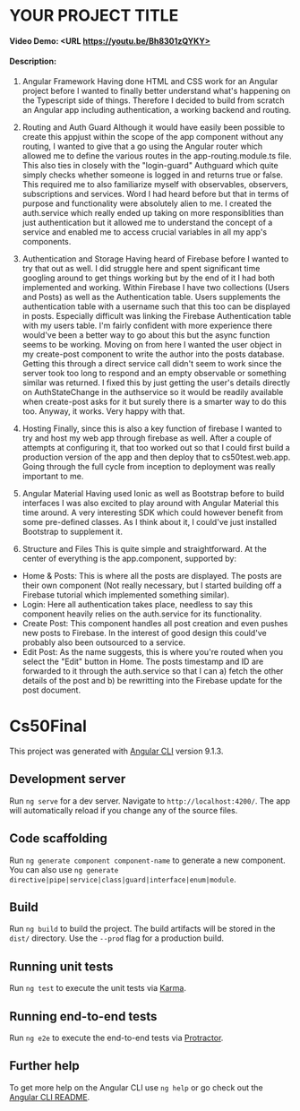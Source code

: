 # YOUR PROJECT TITLE
#### Video Demo:  <URL https://youtu.be/Bh8301zQYKY>
#### Description:

1. Angular Framework
Having done HTML and CSS work for an Angular project before I wanted to finally better understand what's happening on the Typescript side of things. Therefore I decided to build from scratch an Angular app including authentication, a working backend and routing.

2. Routing and Auth Guard
Although it would have easily been possible to create this appjust within the scope of the app component without any routing, I wanted to give that a go using the Angular router which allowed me to define the various routes in the app-routing.module.ts file.
This also ties in closely with the "login-guard" Authguard which quite simply checks whether someone is logged in and returns true or false.
This required me to also familiarize myself with observables, observers, subscriptions and services. Word I had heard before but that in terms of purpose and functionality were absolutely alien to me. I created the auth.service which really ended up taking on more responsiblities than just authentication but it allowed me to understand the concept of a service and enabled me to access crucial variables in all my app's components.

3. Authentication and Storage
Having heard of Firebase before I wanted to try that out as well. I did struggle here and spent significant time googling around to get things working but by the end of it I had both implemented and working. Within Firebase I have two collections (Users and Posts) as well as the Authentication table. Users supplements the authentication table with a username such that this too can be displayed in posts.
Especially difficult was linking the Firebase Authentication table with my users table. I'm fairly confident with more experience there would've been a better way to go about this but the async function seems to be working.
Moving on from here I wanted the user object in my create-post component to write the author into the posts database. Getting this through a direct service call didn't seem to work since the server took too long to respond and an empty observable or something similar was returned. I fixed this by just getting the user's details directly on AuthStateChange in the authservice so it would be readily available when create-post asks for it but surely there is a smarter way to do this too. Anyway, it works. Very happy with that.

4. Hosting
Finally, since this is also a key function of firebase I wanted to try and host my web app through firebase as well. After a couple of attempts at configuring it, that too worked out so that I could first build a production version of the app and then deploy that to cs50test.web.app. Going through the full cycle from inception to deployment was really important to me.

5. Angular Material
Having used Ionic as well as Bootstrap before to build interfaces I was also excited to play around with Angular Material this time around. A very interesting SDK which could however benefit from some pre-defined classes. As I think about it, I could've just installed Bootstrap to supplement it.

6. Structure and Files
This is quite simple and straightforward. At the center of everything is the app.component, supported by:
- Home & Posts: This is where all the posts are displayed. The posts are their own component (Not really necessary, but I started building off a Firebase tutorial which implemented something similar).
- Login: Here all authentication takes place, needless to say this component heavily relies on the auth.service for its functionality.
- Create Post: This component handles all post creation and even pushes new posts to Firebase. In the interest of good design this could've probably also been outsourced to a service.
- Edit Post: As the name suggests, this is where you're routed when you select the "Edit" button in Home. The posts timestamp and ID are forwarded to it through the auth.service so that I can a) fetch the other details of the post and b) be rewritting into the Firebase update for the post document.





# Cs50Final

This project was generated with [Angular CLI](https://github.com/angular/angular-cli) version 9.1.3.

## Development server

Run `ng serve` for a dev server. Navigate to `http://localhost:4200/`. The app will automatically reload if you change any of the source files.

## Code scaffolding

Run `ng generate component component-name` to generate a new component. You can also use `ng generate directive|pipe|service|class|guard|interface|enum|module`.

## Build

Run `ng build` to build the project. The build artifacts will be stored in the `dist/` directory. Use the `--prod` flag for a production build.

## Running unit tests

Run `ng test` to execute the unit tests via [Karma](https://karma-runner.github.io).

## Running end-to-end tests

Run `ng e2e` to execute the end-to-end tests via [Protractor](http://www.protractortest.org/).

## Further help

To get more help on the Angular CLI use `ng help` or go check out the [Angular CLI README](https://github.com/angular/angular-cli/blob/master/README.md).
